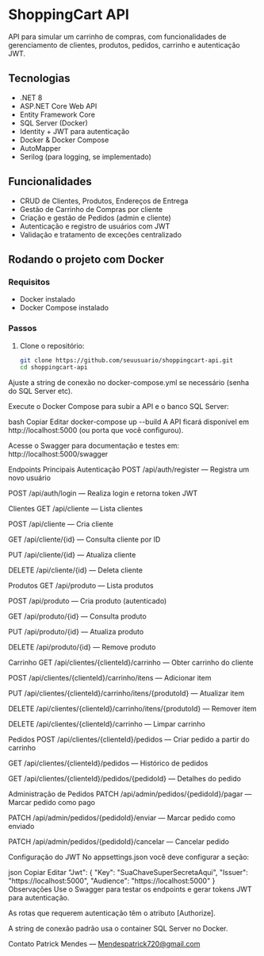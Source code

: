 # ShoppingCart API

API para simular um carrinho de compras, com funcionalidades de gerenciamento de clientes, produtos, pedidos, carrinho e autenticação JWT.

## Tecnologias

- .NET 8
- ASP.NET Core Web API
- Entity Framework Core
- SQL Server (Docker)
- Identity + JWT para autenticação
- Docker & Docker Compose
- AutoMapper
- Serilog (para logging, se implementado)

## Funcionalidades

- CRUD de Clientes, Produtos, Endereços de Entrega
- Gestão de Carrinho de Compras por cliente
- Criação e gestão de Pedidos (admin e cliente)
- Autenticação e registro de usuários com JWT
- Validação e tratamento de exceções centralizado

## Rodando o projeto com Docker

### Requisitos

- Docker instalado
- Docker Compose instalado

### Passos

1. Clone o repositório:
   ```bash
   git clone https://github.com/seuusuario/shoppingcart-api.git
   cd shoppingcart-api
Ajuste a string de conexão no docker-compose.yml se necessário (senha do SQL Server etc).

Execute o Docker Compose para subir a API e o banco SQL Server:

bash
Copiar
Editar
docker-compose up --build
A API ficará disponível em http://localhost:5000 (ou porta que você configurou).

Acesse o Swagger para documentação e testes em:
http://localhost:5000/swagger

Endpoints Principais
Autenticação
POST /api/auth/register — Registra um novo usuário

POST /api/auth/login — Realiza login e retorna token JWT

Clientes
GET /api/cliente — Lista clientes

POST /api/cliente — Cria cliente

GET /api/cliente/{id} — Consulta cliente por ID

PUT /api/cliente/{id} — Atualiza cliente

DELETE /api/cliente/{id} — Deleta cliente

Produtos
GET /api/produto — Lista produtos

POST /api/produto — Cria produto (autenticado)

GET /api/produto/{id} — Consulta produto

PUT /api/produto/{id} — Atualiza produto

DELETE /api/produto/{id} — Remove produto

Carrinho
GET /api/clientes/{clienteId}/carrinho — Obter carrinho do cliente

POST /api/clientes/{clienteId}/carrinho/itens — Adicionar item

PUT /api/clientes/{clienteId}/carrinho/itens/{produtoId} — Atualizar item

DELETE /api/clientes/{clienteId}/carrinho/itens/{produtoId} — Remover item

DELETE /api/clientes/{clienteId}/carrinho — Limpar carrinho

Pedidos
POST /api/clientes/{clienteId}/pedidos — Criar pedido a partir do carrinho

GET /api/clientes/{clienteId}/pedidos — Histórico de pedidos

GET /api/clientes/{clienteId}/pedidos/{pedidoId} — Detalhes do pedido

Administração de Pedidos
PATCH /api/admin/pedidos/{pedidoId}/pagar — Marcar pedido como pago

PATCH /api/admin/pedidos/{pedidoId}/enviar — Marcar pedido como enviado

PATCH /api/admin/pedidos/{pedidoId}/cancelar — Cancelar pedido

Configuração do JWT
No appsettings.json você deve configurar a seção:

json
Copiar
Editar
"Jwt": {
  "Key": "SuaChaveSuperSecretaAqui",
  "Issuer": "https://localhost:5000",
  "Audience": "https://localhost:5000"
}
Observações
Use o Swagger para testar os endpoints e gerar tokens JWT para autenticação.

As rotas que requerem autenticação têm o atributo [Authorize].

A string de conexão padrão usa o container SQL Server no Docker.

Contato
Patrick Mendes — Mendespatrick720@gmail.com

